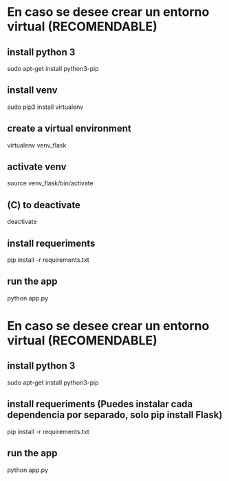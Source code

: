 # En caso se desee crear un entorno virtual (RECOMENDABLE)

## install python 3
sudo apt-get install python3-pip
## install venv
sudo pip3 install virtualenv 
## create a virtual environment
virtualenv venv_flask
## activate venv
source venv_flask/bin/activate
## (C) to deactivate
deactivate
## install requeriments 
pip install -r requirements.txt
## run the app
python app.py

# En caso se desee crear un entorno virtual (RECOMENDABLE)

## install python 3
sudo apt-get install python3-pip
## install requeriments (Puedes instalar cada dependencia por separado, solo pip install Flask)
pip install -r requirements.txt
## run the app
python app.py